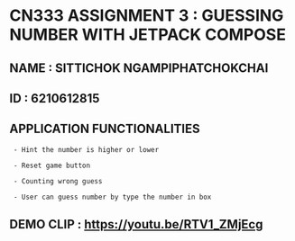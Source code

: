 # CN333 ASSIGNMENT 3 : GUESSING NUMBER WITH JETPACK COMPOSE

## NAME : SITTICHOK NGAMPIPHATCHOKCHAI

## ID : 6210612815

## APPLICATION FUNCTIONALITIES

     - Hint the number is higher or lower
    
     - Reset game button
    
     - Counting wrong guess
    
     - User can guess number by type the number in box
    
## DEMO CLIP : https://youtu.be/RTV1_ZMjEcg
    
